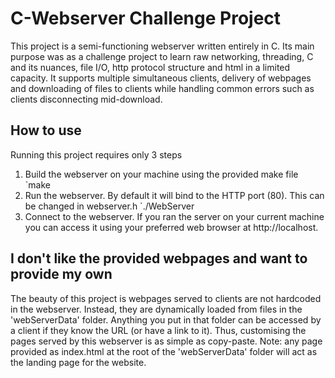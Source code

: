 # C-Webserver Challenge Project
This project is a semi-functioning webserver written entirely in C. Its main purpose was as a challenge project to learn raw networking, threading, C and its nuances, file I/O, http protocol structure and html in a limited capacity. It supports multiple simultaneous clients, delivery of webpages and downloading of files to clients while handling common errors such as clients disconnecting mid-download. 

## How to use
Running this project requires only 3 steps
1. Build the webserver on your machine using the provided make file
    `make
2. Run the webserver. By default it will bind to the HTTP port (80). This can be changed in webserver.h
    `./WebServer
3. Connect to the webserver. If you ran the server on your current machine you can access it using your preferred web browser at http://localhost.

## I don't like the provided webpages and want to provide my own
The beauty of this project is webpages served to clients are not hardcoded in the webserver. Instead, they are dynamically loaded from files in the 'webServerData' folder. Anything you put in that folder can be accessed by a client if they know the URL (or have a link to it). Thus, customising the pages served by this webserver is as simple as copy-paste. Note: any page provided as index.html at the root of the 'webServerData' folder will act as the landing page for the website.